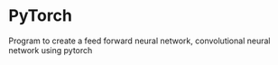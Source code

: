 # PyTorch
Program to create a feed forward neural network, convolutional neural network using pytorch
